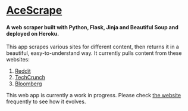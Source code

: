 # [AceScrape][1]

#### A web scraper built with Python, Flask, Jinja and Beautiful Soup and deployed on Heroku.</h3>

This app scrapes various sites for different content, then returns it in a beautiful, easy-to-understand way. It currently pulls content from these websites:

 1. [Reddit][2]
 2. [TechCrunch][3]
 3. [Bloomberg][4]

This web app is currently a work in progress. Please check [the website][5] frequently to see how it evolves.

  [1]: acescrape.com
  [2]: reddit.com
  [3]: techcrunch.com
  [4]: bloomberg.com
  [5]: acescrape.com